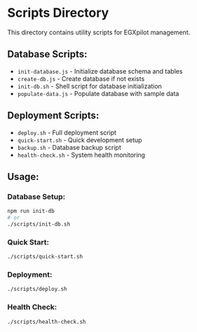 # Scripts Directory

This directory contains utility scripts for EGXpilot management.

## Database Scripts:
- `init-database.js` - Initialize database schema and tables
- `create-db.js` - Create database if not exists
- `init-db.sh` - Shell script for database initialization
- `populate-data.js` - Populate database with sample data

## Deployment Scripts:
- `deploy.sh` - Full deployment script
- `quick-start.sh` - Quick development setup
- `backup.sh` - Database backup script
- `health-check.sh` - System health monitoring

## Usage:

### Database Setup:
```bash
npm run init-db
# or
./scripts/init-db.sh
```

### Quick Start:
```bash
./scripts/quick-start.sh
```

### Deployment:
```bash
./scripts/deploy.sh
```

### Health Check:
```bash
./scripts/health-check.sh
```
